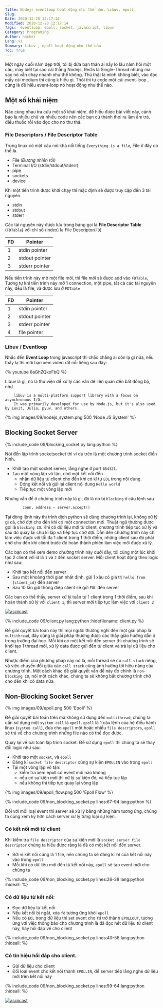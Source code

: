```yaml
---
Title: Nodejs eventloop hoạt động như thế nào, Libuv, epoll
Slug: 
Date: 2020-12-28 12:17:14
Modified: 2020-12-28 12:17:14
Tags:  eventloop, epoll, socket, javascript, libuv
Category: Programing
Author: h4cker
Lang: vi
Summary: Libuv , epoll hoạt động như thế nào
Toc: True
---
```


Một ngày cuối năm đẹp trời, tôi bị đứa bạn thân ai nấy lo lâu năm hỏi một câu, mày biết tại sao cái thằng Nodejs, Redis là Single-Thread nhưng mà sao nó vẫn chạy nhanh như thế không. Thú thật là mình không biết, vào đọc mấy cái medium thì cũng k hiểu gì. Thôi thì tự code một cái event-loop , cũng là để hiểu event-loop nó hoạt động như thế nào.


## Một số khái niệm

Nào cùng nhau tra cứu một số khái niệm, để hiểu được bài viết này, cảnh báo là nhiều chữ và nhiều code nên các bạn cứ thảnh thơi ra làm ấm trà, điếu thuốc rồi vào đọc cho nó thư thả.

### File Descriptors / File Descriptor Table

Trong linux có một câu nói khá nổi tiếng `Everything is a file`, File ở đây có thể là.
    
+ File *(Đương nhiên rồi)*
+ Terminal I/O (stdin/stdout/stderr)
+ pipe
+ sockets
+ device

Khi một tiến trình được khởi chạy thì mặc định sẽ được truy cập đến 3 tài nguyên

+ stdin
+ stdout
+ stderr

Các tài nguyên này được lưu trong bảng gọi là **File Descriptor Table** (`FDTable`) với chỉ số (index) là File Descriptor(`FD`)

|FD    	|Pointer   	            |
|---	|---	                |
|   1   |   stdin pointer   	|
|   2   |   stdout pointer	    |
|   3   |   stderr pointer	    |

Nếu tiến trình này mở một file mới, thì file mới sẽ được add vào `FDTable`, Tương tự khi tiến trình này mở 1 connection, một pipe, tất cả các tài nguyên này, đều là file, và được lưu ở `FDTable`

|FD    	|Pointer   	            |
|---	|---	                |
|   1   |   stdin pointer   	|
|   2   |   stdout pointer	    |
|   3   |   stderr pointer	    |
|   4   |   file pointer	    |

### Libuv / Eventloop

Nhắc đến **Event Loop** trong javascript thì chắc chẳng ai còn lạ gì nữa, nếu thấy lạ thì mời bạn xem video rất nổi tiếng sau đây:

{% youtube 8aGhZQkoFbQ %}


Libuv là gì, nó là thư viện để xử lý các vấn đề liên quan đến bất đồng bộ, như 

```
    libuv is a multi-platform support library with a focus on asynchronous I/O. 
    It was primarily developed for use by Node.js, but it's also used by Luvit, Julia, pyuv, and others.
```

{% img images/09/nodejs_system.png 500 'Node JS System' %}


## Blocking Socket Server

{% include_code 09/blocking_socket.py lang:python %}

Nói đến lập trình socketsocket thì ví dụ trên là một chương trình socket điển hình. 
- Khởi tạo một socket server, lắng nghe ở port `654321`. 
- Tạo một vòng lặp vô tận, chờ một kết nối đến
    - nhận dữ liệu từ client cho đến khi có kí tự `EOL` trong nội dung.
    - Đóng kết nối và gửi lại client nội dung `Hello world`
    - Tiếp tục một vòng lặp mới

Nhưng vấn đề ở chương trình này là gì, đó là nó bị `blocking` ở câu lệnh sau 

```python
        conn, address = server.accept()
```

Tại dòng lệnh này thì trình dịch python sẽ dừng chương trình lại, không xử lý gì cả, chờ đợt cho đến khi có một connection mới. Thuật ngữ thường được gọi là `blocking IO`. Khi có dữ liệu mới từ client, chương trình tiếp tục xử lý và sau đó quay lại chu kì lặp và tiếp tục chờ đợi. Dẫn đến chương trình này chỉ làm việc được với tối đa 1 client trong 1 thời điểm, những client sau đó phải chờ cho đến khi client trước đó hoàn thành phiên làm việc mới được xử lý.

Các bạn có thể xem demo chường trình này dưới đây, tôi cùng một lúc khởi tạo 2 client với id là `1` và `2` đến socket server. Mỗi client hoạt động theo logic như sau:
- Khởi tạo kết nối đến server
- Sau một khoảng thời gian nhất định, gửi 1 xâu có giá trị `hello from {client_id}` đến server
- Sau 10 lần gửi thông điệp client sẽ gửi `EOL` đến server


Các bạn có thể thấy, server xử lý tuần tự 1 client trong 1 thời điểm, sau khi hoàn thành xử lý với `client 1`, thì server mới tiếp tục làm việc với `client 2` 



[![asciicast](https://asciinema.org/a/OMX7Buub9ksUi9k7eLiUSK6g8.svg)](https://asciinema.org/a/OMX7Buub9ksUi9k7eLiUSK6g8)


{% include_code 09/client.py lang:python :hidefilename: client.py  %}



Để giải quyết bài toán này thì mọi người thường nghĩ đến một giải pháp là `multithread`, đây cũng là giải pháp thường được các thầy giáo hướng dẫn ở trong trường đại học. Mỗi khi có một kết nối đến server thì chương trình sẽ khởi tạo 1 thread mới, xử lý data được gửi đến từ client và trả lại dữ liệu cho client.

Nhược điểm của phương pháp này nó là, mỗi thread sẽ có `call stack` riêng, và việc chuyển đổi giữa các `call stack` cũng ảnh hưởng tới hiệu năng của chương trình. Một cách khác để giải quyết vấn đề này đó chính là `non-blocking IO`, nói một cách khác, chúng ta sẽ không bắt chương trình chờ cho đến khi có data nữa.


## Non-Blocking Socket Server

{% img images/09/epoll.png 500 'Epoll' %}

Để giải quyết bài toán trên mà không sử dụng đến `multithread`, chúng ta cần sử dụng một `system call` là `epoll`. `epoll` là 1 câu lệnh của hệ điều hành linux (`system call`), đưa cho `epoll` một hoặc nhiều `file descriptors`, `epoll` sẽ trả về cho chương trình những file nào có thể đọc được.



Quay lại về bài toán lập trình socket. Để sử dụng `epoll` thì chúng ta sẽ thay đổi logic như sau:

- Khởi tạo một `socket`, và `epoll`
- Đăng kí `socket file descriptor` cùng sự kiện `EPOLLIN` vào trong `epoll`
- Tại một vòng lặp vô tận:
    + kiểm tra xem epoll có event mới nào không
    + nếu có sự kiện mới thì xử lý sự kiện đó, và tiếp tục lặp
    + nếu không thì tiếp tục quay lại vòng lặp


{% img images/09/epoll_flow.png 500 'Epoll Flow' %}



{% include_code 09/non_blocking_socket.py lines:67-94 lang:python %}

Đối với mỗi loại event thì server sẽ xử lý bằng những hàm tương ứng, chúng ta cùng xem kỹ hơn cách server xử lý từng loại sự kiện.

### Có kết nối mới từ client

Khi kiểm tra `file descriptor` của sự kiện mới là `socket server file descriptor` chúng ta hiểu được rằng là đã có một kết nối đến server.

+ Bởi vì kết nối cũng là 1 file, nên chúng ta sẽ đăng kí `fd` của kết nối này vào trong `epoll`
+ Mỗi khi có dữ liệu mới đến từ kết nối này, `epoll` sẽ tạo event mới cho chúng ta

{% include_code 09/non_blocking_socket.py lines:26-38 lang:python :hideall: %}


### Có dữ liệu từ kết nối:

+ Đọc dữ liệu từ kết nối
+ Nếu kết nối bị ngắt, xóa `fd` tương ứng khỏi `epoll`
+ Nếu có `EOL` trong dữ liệu thì set event cho `fd` trở thành `EPOLLOUT`, tương ứng với việc thông báo cho chương trình là đã đọc hết dữ liệu từ client này, hãy hồi đáp về cho client

{% include_code 09/non_blocking_socket.py lines:40-58 lang:python :hideall: %}

### Có tín hiệu hồi đáp cho client.

+ Gửi dữ liệu cho client
+ Đổi loại event cho kết nối thành `EPOLLIN`, để server tiếp lắng nghe dữ liệu mới trên kết nối này


{% include_code 09/non_blocking_socket.py lines:59-64 lang:python :hideall: %}


[![asciicast](https://asciinema.org/a/DQcgHeBbIcy7AXU1lP5VKeMqr.svg)](https://asciinema.org/a/DQcgHeBbIcy7AXU1lP5VKeMqr)


